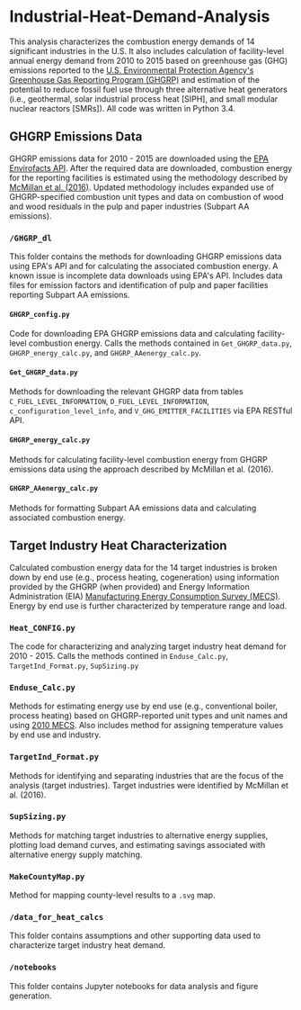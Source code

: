 # Industrial-Heat-Demand-Analysis
This analysis characterizes the combustion energy demands of 14 significant industries in the U.S. It also includes calculation of facility-level annual energy demand from 2010 to 2015 based on greenhouse gas (GHG) emissions reported to the [U.S. Environmental Protection Agency's Greenhouse Gas Reporting Program (GHGRP)](https://www.epa.gov/ghgreporting) and estimation of the potential to reduce fossil fuel use through three alternative heat generators (i.e., geothermal, solar industrial process heat [SIPH], and small modular nuclear reactors [SMRs]).
All code was written in Python 3.4.

## GHGRP Emissions Data
GHGRP emissions data for 2010 - 2015 are downloaded using the [EPA Envirofacts API](https://www.epa.gov/enviro/envirofacts-data-service-api).
After the required data are downloaded, combustion energy for the reporting facilities is estimated using the methodology described by [McMillan et al. (2016)](https://doi.org/10.2172/1334495).
Updated methodology includes expanded use of GHGRP-specified combustion unit types and data on combustion of wood and wood residuals in the pulp and paper industries (Subpart AA emissions). 

### `/GHGRP_dl`
This folder contains the methods for downloading GHGRP emissions data using EPA's API and for calculating the associated combustion energy.
A known issue is incomplete data downloads using EPA's API.
Includes data files for emission factors and identification of pulp and paper facilities reporting Subpart AA emissions.

#### `GHGRP_config.py`
Code for downloading EPA GHGRP emissions data and calculating facility-level combustion energy.
Calls the methods contained in `Get_GHGRP_data.py`, `GHGRP_energy_calc.py`, and `GHGRP_AAenergy_calc.py`.

#### `Get_GHGRP_data.py`
Methods for downloading the relevant GHGRP data from tables `C_FUEL_LEVEL_INFORMATION`, `D_FUEL_LEVEL_INFORMATION`, `c_configuration_level_info`, and `V_GHG_EMITTER_FACILITIES` via EPA RESTful API.

#### `GHGRP_energy_calc.py`
Methods for calculating facility-level combustion energy from GHGRP emissions data using the approach described by McMillan et al. (2016).

#### `GHGRP_AAenergy_calc.py`
Methods for formatting Subpart AA emissions data and calculating associated combustion energy.

## Target Industry Heat Characterization
Calculated combustion energy data for the 14 target industries is broken down by end use (e.g., process heating, cogeneration) using information provided by the GHGRP (when provided) and Energy Information Administration (EIA) [Manufacturing Energy Consumption Survey (MECS)](https://www.eia.gov/consumption/manufacturing/).
Energy by end use is further characterized by temperature range and load.

### `Heat_CONFIG.py`
The code for characterizing and analyzing target industry heat demand for 2010 - 2015.
Calls the methods contined in `Enduse_Calc.py`, `TargetInd_Format.py`, `SupSizing.py`

### `Enduse_Calc.py`
Methods for estimating energy use by end use (e.g., conventional boiler, process heating) based on GHGRP-reported unit types and unit names and using [2010 MECS](http://www.eia.gov/consumption/manufacturing/data/2010/).
Also includes method for assigning temperature values by end use and industry.

### `TargetInd_Format.py`
Methods for identifying and separating industries that are the focus of the analysis (target industries).
Target industries were identified by McMillan et al. (2016).

### `SupSizing.py`
Methods for matching target industries to alternative energy supplies, plotting load demand curves, and estimating savings associated with alternative energy supply matching.

### `MakeCountyMap.py`
Method for mapping county-level results to a `.svg` map.

### `/data_for_heat_calcs`
This folder contains assumptions and other supporting data used to characterize target industry heat demand.

### `/notebooks`
This folder contains Jupyter notebooks for data analysis and figure generation.
